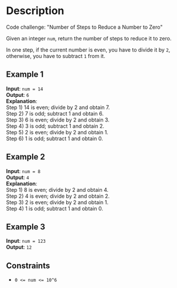 # Description

Code challenge: "Number of Steps to Reduce a Number to Zero"

Given an integer `num`, return the number of steps to reduce it to zero.

In one step, if the current number is even, you have to divide it by `2`, otherwise, you have to subtract `1` from it.

## Example 1

**Input**: `num = 14`\
**Output**: `6`\
**Explanation**:\
Step 1) 14 is even; divide by 2 and obtain 7.\
Step 2) 7 is odd; subtract 1 and obtain 6.\
Step 3) 6 is even; divide by 2 and obtain 3.\
Step 4) 3 is odd; subtract 1 and obtain 2.\
Step 5) 2 is even; divide by 2 and obtain 1.\
Step 6) 1 is odd; subtract 1 and obtain 0.

## Example 2

**Input**: `num = 8`\
**Output**: `4`\
**Explanation**:\
Step 1) 8 is even; divide by 2 and obtain 4.\
Step 2) 4 is even; divide by 2 and obtain 2.\
Step 3) 2 is even; divide by 2 and obtain 1.\
Step 4) 1 is odd; subtract 1 and obtain 0.

## Example 3

**Input**: `num = 123`\
**Output**: `12`

## Constraints

* `0 <= num <= 10^6`

